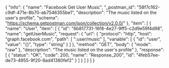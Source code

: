 {
  "info": {
    "name": "Facebook Get User Music",
    "_postman_id": "58f7c162-c9df-471e-8b70-ab7546355be1",
    "description": "The music listed on the user's profile",
    "schema": "https://schema.getpostman.com/json/collection/v2.0.0/"
  },
  "item": [
    {
      "name": "User",
      "item": [
        {
          "id": "6b817731-16f8-4e27-9ff5-c2d9e59f4d98",
          "name": "getUserMusic",
          "request": {
            "url": {
              "protocol": "http",
              "host": "graph.facebook.com",
              "path": [
                ":user/music"
              ],
              "variable": [
                {
                  "id": "user",
                  "value": "{}",
                  "type": "string"
                }
              ]
            },
            "method": "GET",
            "body": {
              "mode": "raw"
            },
            "description": "The music listed on the user's profile"
          },
          "response": [
            {
              "status": "OK",
              "code": 200,
              "name": "Response_200",
              "id": "4feb57ee-de73-4955-9f20-8ad41380fef2"
            }
          ]
        }
      ]
    }
  ]
}